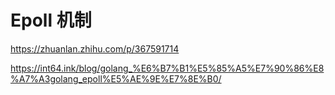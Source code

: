 # Epoll 机制

https://zhuanlan.zhihu.com/p/367591714



https://int64.ink/blog/golang_%E6%B7%B1%E5%85%A5%E7%90%86%E8%A7%A3golang_epoll%E5%AE%9E%E7%8E%B0/